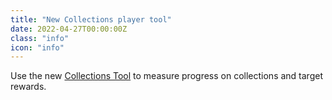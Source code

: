 ```yaml
---
title: "New Collections player tool"
date: 2022-04-27T00:00:00Z
class: "info"
icon: "info"
---
```

Use the new [Collections Tool](/playertools?tool=collections) to measure progress on collections and target rewards.